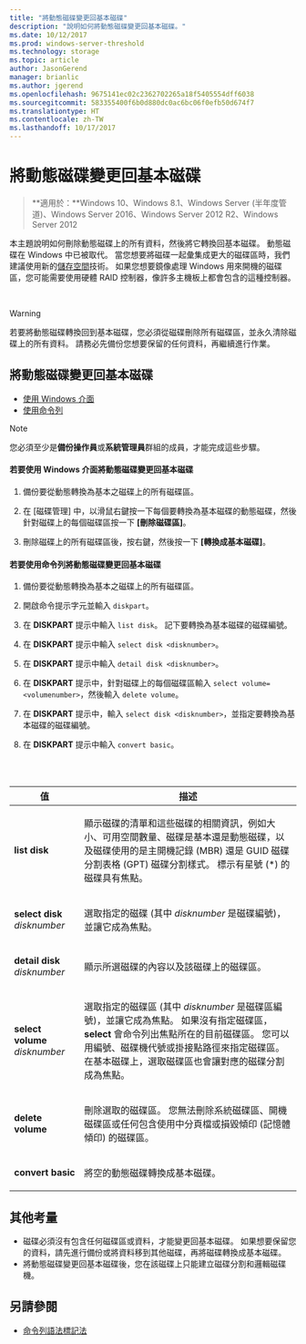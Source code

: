 ```yaml
---
title: "將動態磁碟變更回基本磁碟"
description: "說明如何將動態磁碟變更回基本磁碟。"
ms.date: 10/12/2017
ms.prod: windows-server-threshold
ms.technology: storage
ms.topic: article
author: JasonGerend
manager: brianlic
ms.author: jgerend
ms.openlocfilehash: 9675141ec02c2362702265a18f5405554dff6038
ms.sourcegitcommit: 583355400f6b0d880dc0ac6bc06f0efb50d674f7
ms.translationtype: HT
ms.contentlocale: zh-TW
ms.lasthandoff: 10/17/2017
---
```

# <a name="change-a-dynamic-disk-back-to-a-basic-disk"></a>將動態磁碟變更回基本磁碟

> **適用於：**Windows 10、Windows 8.1、Windows Server (半年度管道)、Windows Server 2016、Windows Server 2012 R2、Windows Server 2012

本主題說明如何刪除動態磁碟上的所有資料，然後將它轉換回基本磁碟。 動態磁碟在 Windows 中已被取代。 當您想要將磁碟一起彙集成更大的磁碟區時，我們建議使用新的[儲存空間](https://support.microsoft.com/help/12438/windows-10-storage-spaces)技術。 如果您想要鏡像處理 Windows 用來開機的磁碟區，您可能需要使用硬體 RAID 控制器，像許多主機板上都會包含的這種控制器。

<br />

> [!WARNING]
> 若要將動態磁碟轉換回到基本磁碟，您必須從磁碟刪除所有磁碟區，並永久清除磁碟上的所有資料。 請務必先備份您想要保留的任何資料，再繼續進行作業。

## <a name="changing-a-dynamic-disk-back-to-a-basic-disk"></a>將動態磁碟變更回基本磁碟

-   [使用 Windows 介面](#BKMK_WINUI)
-   [使用命令列](#BKMK_CMD)

> [!NOTE]
> 您必須至少是**備份操作員**或**系統管理員**群組的成員，才能完成這些步驟。

<a href="" id="BKMK_WINUI"></a>
#### <a name="to-change-a-dynamic-disk-back-to-a-basic-disk-using-the-windows-interface"></a>若要使用 Windows 介面將動態磁碟變更回基本磁碟
1.  備份要從動態轉換為基本之磁碟上的所有磁碟區。

2.  在 [磁碟管理] 中，以滑鼠右鍵按一下每個要轉換為基本磁碟的動態磁碟，然後針對磁碟上的每個磁碟區按一下 **\[刪除磁碟區\]**。

3.  刪除磁碟上的所有磁碟區後，按右鍵，然後按一下 **\[轉換成基本磁碟\]**。


<a href="" id="BKMK_CMD"></a>
#### <a name="to-change-a-dynamic-disk-back-to-a-basic-disk-using-a-command-line"></a>若要使用命令列將動態磁碟變更回基本磁碟

1.  備份要從動態轉換為基本之磁碟上的所有磁碟區。

2.  開啟命令提示字元並輸入 `diskpart`。

3.  在 **DISKPART** 提示中輸入 `list disk`。 記下要轉換為基本磁碟的磁碟編號。

4.  在 **DISKPART** 提示中輸入 `select disk <disknumber>`。

5.  在 **DISKPART** 提示中輸入 `detail disk <disknumber>`。

6.  在 **DISKPART** 提示中，針對磁碟上的每個磁碟區輸入 `select volume= <volumenumber>`，然後輸入 `delete volume`。

7.  在 **DISKPART** 提示中，輸入 `select disk <disknumber>`，並指定要轉換為基本磁碟的磁碟編號。

8.  在 **DISKPART** 提示中輸入 `convert basic`。
 
<br /> <br />

| 值  | 描述 |
| --- |---|
| <p>**list disk**</p>                         | <p>顯示磁碟的清單和這些磁碟的相關資訊，例如大小、可用空間數量、磁碟是基本還是動態磁碟，以及磁碟使用的是主開機記錄 (MBR) 還是 GUID 磁碟分割表格 (GPT) 磁碟分割樣式。 標示有星號 (*) 的磁碟具有焦點。</p> |
| <p>**select disk** <em>disknumber</em></p>   | <p>選取指定的磁碟 (其中 <em>disknumber</em> 是磁碟編號)，並讓它成為焦點。</p>  |
| <p>**detail disk** <em>disknumber</em></p>   | <p>顯示所選磁碟的內容以及該磁碟上的磁碟區。</p>  |
| <p>**select volume** <em>disknumber</em></p> | <p>選取指定的磁碟區 (其中 <em>disknumber</em> 是磁碟區編號)，並讓它成為焦點。 如果沒有指定磁碟區，**select** 會命令列出焦點所在的目前磁碟區。 您可以用編號、磁碟機代號或掛接點路徑來指定磁碟區。 在基本磁碟上，選取磁碟區也會讓對應的磁碟分割成為焦點。</p> |
| <p>**delete volume**</p>                     | <p>刪除選取的磁碟區。 您無法刪除系統磁碟區、開機磁碟區或任何包含使用中分頁檔或損毀傾印 (記憶體傾印) 的磁碟區。</p> |
| <p>**convert basic**</p> | <p>將空的動態磁碟轉換成基本磁碟。</p>  |

## <a name="additional-considerations"></a>其他考量

-   磁碟必須沒有包含任何磁碟區或資料，才能變更回基本磁碟。 如果想要保留您的資料，請先進行備份或將資料移到其他磁碟，再將磁碟轉換成基本磁碟。
-   將動態磁碟變更回基本磁碟後，您在該磁碟上只能建立磁碟分割和邏輯磁碟機。

## <a name="see-also"></a>另請參閱

-   [命令列語法標記法](https://technet.microsoft.com/library/cc742449(v=ws.11).aspx)



